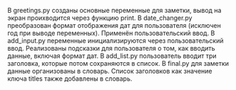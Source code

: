 В greetings.py созданы основные переменные для заметки, вывод на экран проихводится через функцию print.
В date_changer.py преобразован формат отображения дат для пользователя (исключен год при выводе переменных). Применён пользовательский ввод.
В add_input.py переменные инициализируются через пользовательский ввод. Реализованы подсказки для пользователя о том, как вводить данные, включая формат дат.
В add_list.py пользователь вводит три заголовка, которые потом сохраняются в список.
В final.py для заметки данные организованы в словарь. Список заголовков как значение ключа titles также добавлены в словарь.
